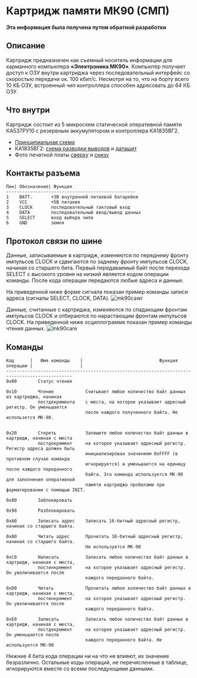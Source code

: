 # Картридж памяти МК90 (СМП)

**Эта информация была получена путем обратной разработки**

## Описание
Картридж предназначен как съемный носитель информации для карманного компьютера **«Электроника МК90»**. Компьютер получает доступ к ОЗУ внутри картриджа через последовательный интерфейс со скоростью передачи ок. 100 кбит/с. Несмотря на то, что на борту всего 10 КБ ОЗУ, встроенный чип контроллера способен адресовать до 64 КБ ОЗУ.

## Что внутри
Картридж состоит из 5 микросхем статической оперативной памяти КА537РУ10 с резервным аккумулятором и контроллера КА1835ВГ2.
- [Принципиальная схема](https://user-images.githubusercontent.com/102995285/163803592-1d4bc6d0-3b82-42bf-8701-d0f13d4747fc.png)
- КА1835ВГ2: [схема разводки выводов](https://user-images.githubusercontent.com/102995285/163803675-f429f6c2-e30d-4b18-8055-20d829efaf91.png) и [даташит](https://github.com/Yprits/MK90/files/8505411/guide11.zip)
- Фото печатной платы [сверху](https://user-images.githubusercontent.com/102995285/163804067-a116adb2-c069-423d-b9ff-82256f534fb3.jpg) и [снизу](https://user-images.githubusercontent.com/102995285/163804075-0e6486d6-0089-4805-a6d2-87a45010be6b.jpg)
 
 ## Контакты разъема
 ```
 Пин| Обозначение| Функция
 -------------------------------------------------
 1    BATT.       +3В внутренней литиевой батарейки
 2    VCC         +5В питания
 3    CLOCK       последовательный тактовый вход
 4    DATA        последовательный ввод/вывод данных
 5    SELECT      вход выбора чипа
 6    GND         земля
 ```
## Протокол связи по шине
Данные, записываемые в картридж, изменяются по переднему фронту импульсов CLOCK и сдвигаются по заднему фронту импульсов CLOCK, начиная со старшего бита. Первый передаваемый байт после перехода SELECT с высокого уровня на низкий является кодом операции команды. После кода операции передаются любые адреса и данные.

На приведенной ниже форме сигнала показан пример команды записи адреса (сигналы SELECT, CLOCK, DATA).
![mk90cawr](https://user-images.githubusercontent.com/102995285/163804708-1a1b3cf0-a048-4843-a309-d2ab0ac5c0dd.png)

Данные, считанные с картриджа, изменяются по спадающим фронтам импульсов CLOCK и отбираются по нарастающим фронтам импульсов CLOCK.
На приведенной ниже осциллограмме показан пример команды чтения данных.
![mk90care](https://user-images.githubusercontent.com/102995285/163804702-ee37a4ee-1b0f-4bcc-923d-bef8b7652ce4.png)

## Команды

```
Код      |   Имя команды    |                             Функция
операции |                  |
-----------------------------------------------------------------------------------------------
0x00        Статус чтения

0x10        Чтение            Считывает любое количество байт данных из картриджа, начиная
            постдекремента    с места, на которое указывает адресный регистр. Он уменьшается
                              после каждого полученного байта. Не использется МК-90.


0x20        Стереть           Запишите любое количество байт данных в картридж, начиная с места
            постдекремент     на которое указывает адресный регистр. Регистр адреса должен быть
                              инициализирован значением 0xFFFF (в противном случае команда
                              игнорируется) и уменьшается на единицу после каждого переданного
                              байта. Эта команда используется MK-90 для заполнения оперативной
                              памяти картриджа пробелами при форматировании с помощью INIT.
                              
0x80        Заблокировать

0x90        Разблокировать

0xA0        Записать адрес    Записать 16-битный адресный регистр, начиная со старшего байта.

0xA0        Читать адрес      Прочитать 16-битный адресный регистр, начиная со старшего байта.
                              Не используется МК-90
                              
0xC0        Написать          Записать любое количество байт данных в картридж, начиная с места,
            постинкремент     на которое указывает адресный регистр. Он увеличивается после
                              каждого переданного байта.
                              
0xD0        Читать            Прочитать любое количество байт данных в картридж, начиная с места,
            постинкремент     на которое указывает адресный регистр. Он увеличивается после             
                              каждого переданного байта.
                              
0xE0        Записать          Записать любое количество байт данных в картридж, начиная с места,
            постдекремент     на которое указывает адресный регистр. Он уменьшается после  
                              каждого переданного байта. Не используется МК-90
```

Нижние 4 бита кода операции ни на что не влияют, их значение безразлично. Остальные коды операций, не перечисленные в таблице, игнорируются вместе со всеми последующими данными.



